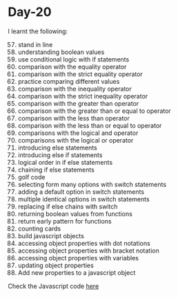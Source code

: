 # Day-20
I learnt the following:

57. stand in line
58. understanding boolean values
59. use conditional logic with if statements
60. comparison with the equality operator
61. comparison with the strict equality operator
62. practice comparing different values
63. comparison with the inequality operator
64. comparison with the strict inequality operator
65. comparison with the greater than operator
66. comparison with the greater than or equal to operator
67. comparison with the less than operator
68. comparison with the less than or equal to operator
69. comparisons with the logical and operator
70. comparisons with the logical or operator
71. introducing else statements
72. introducing else if statements
73. logical order in if else statements
74. chaining if else statements
75. golf code
76. selecting form many options with switch statements
77. adding a default option in switch statements
78. multiple identical options in switch statements
79. replacing if else chains with switch
80. returning boolean values from functions
81. return early pattern for functions
82. counting cards
83. build javascript objects
84. accessing object properties with dot notations
85. accessing object properties with bracket notation
86. accessing object properties with variables
87. updating object properties
88. Add new properties to a javascript object

Check the Javascript code [here](./index.js)  
